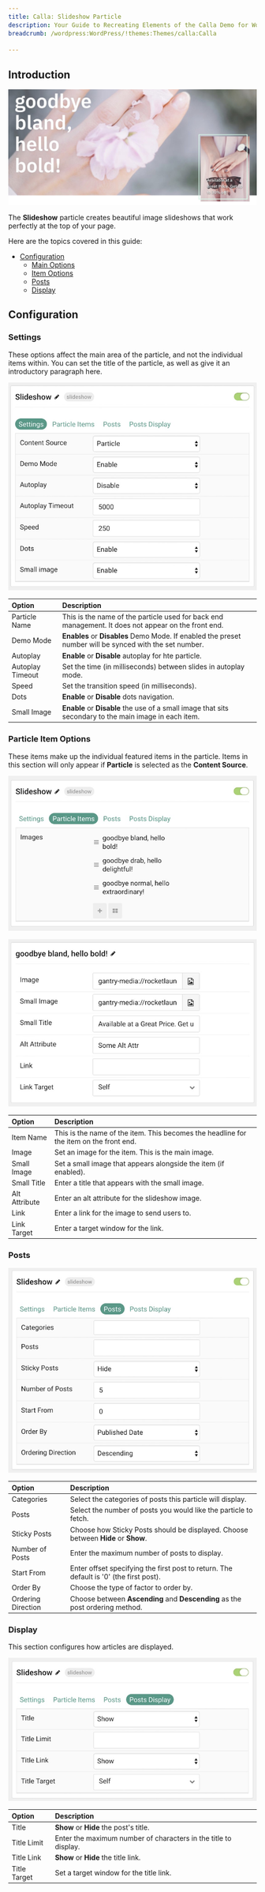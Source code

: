 ```yaml
---
title: Calla: Slideshow Particle
description: Your Guide to Recreating Elements of the Calla Demo for WordPress
breadcrumb: /wordpress:WordPress/!themes:Themes/calla:Calla

---
```


## Introduction

![](assets/particle_slideshow1.jpeg)

The **Slideshow** particle creates beautiful image slideshows that work perfectly at the top of your page.

Here are the topics covered in this guide:

* [Configuration](#configuration)
    - [Main Options](#settings)
    - [Item Options](#particle-item-options)
    - [Posts](#posts)
    - [Display](#display)

## Configuration

### Settings 

These options affect the main area of the particle, and not the individual items within. You can set the title of the particle, as well as give it an introductory paragraph here.

![](assets/particle_slideshow2.jpeg)

| Option           | Description                                                                                             |
| :-----           | :-----                                                                                                  |
| Particle Name    | This is the name of the particle used for back end management. It does not appear on the front end.     |
| Demo Mode        | **Enables** or **Disables** Demo Mode. If enabled the preset number will be synced with the set number. |
| Autoplay         | **Enable** or **Disable** autoplay for hte particle.                                                    |
| Autoplay Timeout | Set the time (in milliseconds) between slides in autoplay mode.                                         |
| Speed            | Set the transition speed (in milliseconds).                                                             |
| Dots             | **Enable** or **Disable** dots navigation.                                                              |
| Small Image      | **Enable** or **Disable** the use of a small image that sits secondary to the main image in each item.  |


### Particle Item Options

These items make up the individual featured items in the particle. Items in this section will only appear if **Particle** is selected as the **Content Source**.

![](assets/particle_slideshow3.jpeg)

![](assets/particle_slideshow4.jpeg)

| Option        | Description                                                                            |
| :-----        | :-----                                                                                 |
| Item Name     | This is the name of the item. This becomes the headline for the item on the front end. |
| Image         | Set an image for the item. This is the main image.                                     |
| Small Image   | Set a small image that appears alongside the item (if enabled).                        |
| Small Title   | Enter a title that appears with the small image.                                       |
| Alt Attribute | Enter an alt attribute for the slideshow image.                                        |
| Link          | Enter a link for the image to send users to.                                           |
| Link Target   | Enter a target window for the link.                                                    |

### Posts

![](assets/particle_slideshow5.jpeg)

| Option             | Description                                                                            |
| :-----             | :-----                                                                                 |
| Categories         | Select the categories of posts this particle will display.                             |
| Posts              | Select the number of posts you would like the particle to fetch.                       |
| Sticky Posts       | Choose how Sticky Posts should be displayed. Choose between **Hide** or **Show**.      |
| Number of Posts    | Enter the maximum number of posts to display.                                          |
| Start From         | Enter offset specifying the first post to return. The default is '0' (the first post). |
| Order By           | Choose the type of factor to order by.                                                 |
| Ordering Direction | Choose between **Ascending** and **Descending** as the post ordering method.           |

### Display

This section configures how articles are displayed.

![](assets/particle_slideshow6.jpeg)

| Option       | Description                                                     |
| :-----       | :-----                                                          |
| Title        | **Show** or **Hide** the post's title.                          |
| Title Limit  | Enter the maximum number of characters in the title to display. |
| Title Link   | **Show** or **Hide** the title link.                            |
| Title Target | Set a target window for the title link.                         |
